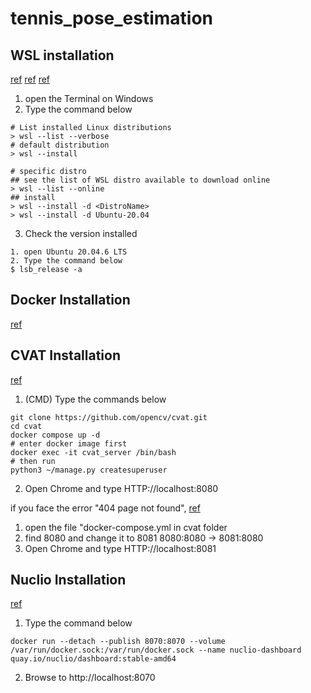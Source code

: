 # tennis_pose_estimation
## WSL installation
[ref](https://learn.microsoft.com/ko-kr/windows/wsl/install)
[ref](https://learn.microsoft.com/en-us/windows/wsl/basic-commands)
[ref](https://blog.naver.com/dychoe80/222953585086)
1. open the Terminal on Windows
2. Type the command below
```
# List installed Linux distributions
> wsl --list --verbose
# default distribution
> wsl --install

# specific distro
## see the list of WSL distro available to download online
> wsl --list --online
## install
> wsl --install -d <DistroName>
> wsl --install -d Ubuntu-20.04
```
3. Check the version installed
```
1. open Ubuntu 20.04.6 LTS
2. Type the command below
$ lsb_release -a
```

## Docker Installation
[ref](https://www.docker.com/products/docker-desktop/)

## CVAT Installation
[ref](https://docs.cvat.ai/docs/administration/basics/installation/)
1. (CMD) Type the commands below
```
git clone https://github.com/opencv/cvat.git
cd cvat
docker compose up -d
# enter docker image first
docker exec -it cvat_server /bin/bash
# then run
python3 ~/manage.py createsuperuser
```
2. Open Chrome and type HTTP://localhost:8080

if you face the error "404 page not found",
[ref](https://chatgpt.com/share/09bf9b74-ae26-4ca0-86d9-f0ca8cddee34)
1. open the file "docker-compose.yml in cvat folder
2. find 8080 and change it to 8081
8080:8080 -> 8081:8080
3. Open Chrome and type HTTP://localhost:8081

## Nuclio Installation
[ref](https://docs.nuclio.io/en/stable/tasks/quick-start.html)
1. Type the command below
```(CMD)
docker run --detach --publish 8070:8070 --volume /var/run/docker.sock:/var/run/docker.sock --name nuclio-dashboard quay.io/nuclio/dashboard:stable-amd64
```
2. Browse to http://localhost:8070
